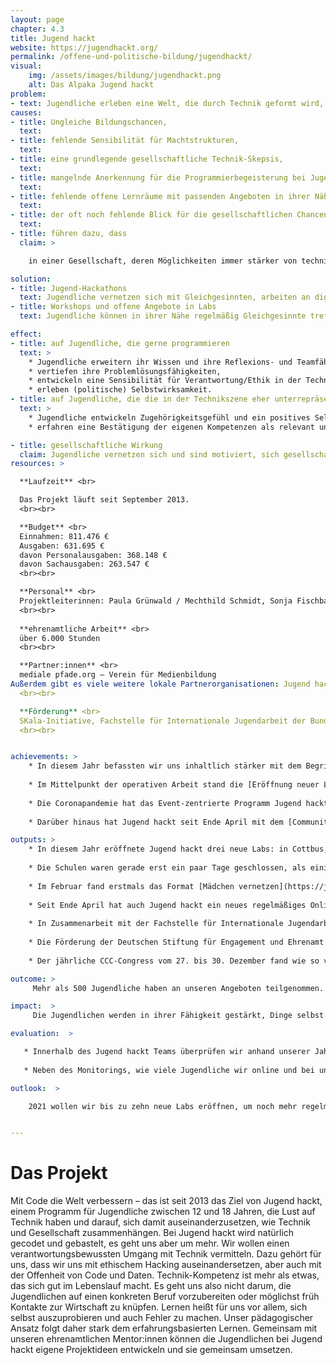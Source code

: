 ```yaml
---
layout: page
chapter: 4.3
title: Jugend hackt
website: https://jugendhackt.org/
permalink: /offene-und-politische-bildung/jugendhackt/
visual:
    img: /assets/images/bildung/jugendhackt.png
    alt: Das Alpaka Jugend hackt
problem:
- text: Jugendliche erleben eine Welt, die durch Technik geformt wird, die nur von einem kleinen Teil der Gesellschaft gemacht wird.
causes:
- title: Ungleiche Bildungschancen,
  text:
- title: fehlende Sensibilität für Machtstrukturen,
  text:
- title: eine grundlegende gesellschaftliche Technik-Skepsis,
  text:
- title: mangelnde Anerkennung für die Programmierbegeisterung bei Jugendlichen,
  text:
- title: fehlende offene Lernräume mit passenden Angeboten in ihrer Nähe sowie
  text:
- title: der oft noch fehlende Blick für die gesellschaftlichen Chancen der Digitalisierung
  text:
- title: führen dazu, dass
  claim: >

    in einer Gesellschaft, deren Möglichkeiten immer stärker von technischen Systemen geformt wird, ein Ungleichgewicht zugunsten der nicht repräsentativen Gruppe herrscht, die diese Systeme entwirft und produziert.

solution:
- title: Jugend-Hackathons
  text: Jugendliche vernetzen sich mit Gleichgesinnten, arbeiten an digitalen Projekten und setzen sich gleichzeitig mit deren gesellschaftlichen und ethischen Implikationen auseinander.
- title: Workshops und offene Angebote in Labs
  text: Jugendliche können in ihrer Nähe regelmäßig Gleichgesinnte treffen, neue Fähigkeiten erlernen und ausprobieren und gemeinsam an eigenen Projekten arbeiten.

effect:
- title: auf Jugendliche, die gerne programmieren
  text: >
    * Jugendliche erweitern ihr Wissen und ihre Reflexions- und Teamfähigkeit, 
    * vertiefen ihre Problemlösungsfähigkeiten,
    * entwickeln eine Sensibilität für Verantwortung/Ethik in der Technik und
    * erleben (politische) Selbstwirksamkeit.
- title: auf Jugendliche, die die in der Technikszene eher unterrepräsentiert sind
  text: >
    * Jugendliche entwickeln Zugehörigkeitsgefühl und ein positives Selbstbild,
    * erfahren eine Bestätigung der eigenen Kompetenzen als relevant und erleben ein Umfeld, das sie gleichberechtigt akzeptiert.

- title: gesellschaftliche Wirkung
  claim: Jugendliche vernetzen sich und sind motiviert, sich gesellschaftlich zu engagieren. Es entsteht mehr Beteiligung in Form von digitalem Ehrenamt sowie eine breitere Reflexion über ethische Fragen der Digitalisierung.
resources: >

  **Laufzeit** <br>

  Das Projekt läuft seit September 2013.
  <br><br>

  **Budget** <br>
  Einnahmen: 811.476 €
  Ausgaben: 631.695 €
  davon Personalausgaben: 368.148 €
  davon Sachausgaben: 263.547 €
  <br><br>

  **Personal** <br>
  Projektleiterinnen: Paula Grünwald / Mechthild Schmidt, Sonja Fischbauer | Projektmanagerin: Saadya Windauer / Nina Schröter | Community Manager: Philip Steffan | Lab-Koordinator:innen: Eva Holzheimer / Simon Willmann, Tomas Novy | studentische Mitarbeiter:innen:  Cin Pietschmann, Leonard Wolf | Bundesfreiwilligendienstleistender: Jakob Schiek
  <br><br>
 
  **ehrenamtliche Arbeit** <br>
  über 6.000 Stunden
  <br><br>

  **Partner:innen** <br>
  mediale pfade.org – Verein für Medienbildung
Außerdem gibt es viele weitere lokale Partnerorganisationen: Jugend hackt hat ein großes Netzwerk, mit dem wir gemeinsam vor Ort in verschiedenen Städten das Programm umsetzen.
  <br><br>

  **Förderung** <br>
  SKala-Initiative, Fachstelle für Internationale Jugendarbeit der Bundesrepublik Deutschland, Deutsche Bahn Stiftung, Deutsche Stiftung für Ehrenamt und Engagement, Arnfried und Hannelore Meyer-Stiftung, Goethe-Institut, Sponsorings und Spenden von Unternehmen sowie Spenden von Privatpersonen
  <br><br>


achievements: >
    * In diesem Jahr befassten wir uns inhaltlich stärker mit dem Begriff und den Strukturen von [Identität](https://jugendhackt.org/blog/wir-starten-mit-einem-besonderen-jugend-hackt-ins-jahr-2020/). Wir leben in einer Zeit, in der die eigene Identität stärker denn je von uns selbst interpretiert werden kann – aber auch muss. Binäre Geschlechterkonstruktionen weichen der Erkenntnis, dass dazwischen noch ganz viel Raum für andere Interpretationen ist. 
    
    * Im Mittelpunkt der operativen Arbeit stand die [Eröffnung neuer Labs](https://jugendhackt.org/labs/), um Angebote für Jugendliche zu schaffen. Jugend hackt hat den Winter für zwei Events an neuen Standorten genutzt: Im Februar fand erstmals das Format Mädchen vernetzen statt. Anfang März ist Jugend hackt mit dem ersten Event in München auch endlich in Bayern angekommen.
    
    * Die Coronapandemie hat das Event-zentrierte Programm Jugend hackt sehr stark beschäftigt. Alle vor-Ort-Formate mussten in digitale Formate umgewandelt werden. Dieser Prozess beschäftigte uns durchgängig.
    
    * Darüber hinaus hat Jugend hackt seit Ende April mit dem [Community Talk](https://jugendhackt.org/blog/community-talk-julia-offene-daten/) ein neues regelmäßiges Online-Format. Außerdem beschäftigte sich das Projektteam mit der Stärkung der Rolle der Mentor:innen und der Governance-Struktur des Städte-Netzwerks. Das große Berlin-Event musste leider ausfallen.

outputs: >
    * In diesem Jahr eröffnete Jugend hackt drei neue Labs: in Cottbus, Heilbronn und Heidelberg. Zusammen mit den 2019 gestarteten Pilot-Labs in Fürstenberg und Ulm gibt es damit an fünf deutschen Orten ein regelmäßiges Angebot von Jugend hackt mit Workshops, Vorträgen und offenen Nachmittagen.
    
    * Die Schulen waren gerade erst ein paar Tage geschlossen, als einige Teilnehmer:innen von Jugend hackt in der Online-Community einen Plan aushecken: Der erste Jugend hackt Online-Hackathon. Nur einen Tag später stand das Konzept und ein Ablaufplan. So fand vom 19. bis 22. März der erste und am spontansten organisierte Hackathon der ganzen Jugend hackt-Geschichte statt. An knapp vier Tagen haben 13 Teilnehmer:innen an drei Projektideen gearbeitet und erste Prototypen entwickelt.
    
    * Im Februar fand erstmals das Format [Mädchen vernetzen](https://jugendhackt.org/event-rueckblick/maedchen-vernetzen-2020/) statt. 17 Teilnehmerinnen arbeiteten im Forschungszentrum Jülich - unterstützt vom weiblichen Orga- und Mentorinnen-Team - an fünf Projekten. Anfang März ist Jugend hackt mit dem [ersten Event in München](https://jugendhackt.org/event-rueckblick/muenchen-2020/) auch endlich in Bayern angekommen. Dort beschäftigten sich 41 Teilnehmer:innen vor allem mit Offenen Daten aus Museen und Archiven. Bei Jugend hackt findet weiterhin alles „remote“ anstelle vor Ort statt: Die Jugend hackt Labs haben ihre Workshops in Videokonferenzen verlegt. Statt Events gibt es vom Team aus Berlin seit April regelmäßige Livestreams: Mentor:innen sprechen über ihre Themengebiete und Jugendliche stellen ihre Projekte vor. Im September richtete Jugend hackt zwei Wochenend-Hackathons für Jugendliche aus, organisiert von den Teams in Halle und Hamburg. Darüber hinaus fanden Workshops für [virtuelle Escape-Rooms](https://jugendhackt.org/lab/ulm/), [Coding in Minecraft](https://jugendhackt.org/lab/cottbus/) und [Spieleprogrammierung](https://jugendhackt.org/lab/fuerstenberg/) statt. Insgesamt fanden 7 Hackathons in Deutschland und 1 Hackathon in Österreich statt. In den Labs gab es 52 Workshopangebote. 
    
    * Seit Ende April hat auch Jugend hackt ein neues regelmäßiges Online-Format: Im Community-Talk steht alle drei Wochen eine Person aus der Community mit ihrem Thema im Mittelpunkt, die Themen reichen von Offene Daten im Gesundheitssystem, Informatikstudium, generative Kunst mit Code bis zu Diversity. In diesem Jahr gab es 11 Live Talks. 
    
    * In Zusammenarbeit mit der Fachstelle für Internationale Jugendarbeit der Bundesrepublik Deutschland (IJAB), gefördert vom Bundesfamilienministerium, haben wir am 6. Dezember einen [Ideathon](https://jugendhackt.org/blog/jugendverstarker-ideathon-2/) mit Jugendlichen für das Projekt [Jugendverstärker](https://jugendhackt.org/blog/jugendverstaerker-info-1/) umgesetzt, bei dem es um die Frage ging, inwieweit KI-basierte Tools dabei helfen können, Themen von Jugendlichen zu verstärken, sichtbarer zu machen und in die Gesellschaft zu tragen. 
    
    * Die Förderung der Deutschen Stiftung für Engagement und Ehrenamt ermöglichte uns, [drei Schulungsvideos](https://jugendhackt.org/mentoring/nuetzliche-ressourcen/) für interessierte Mentorinnen und Mentoren zu drehen. Damit können wir unsere Bemühungen intensivieren, neue Mentor:innen für ehrenamtliches Engagement zu gewinnen und bestehende weiter fortzubilden.
    
    * Der jährliche CCC-Congress vom 27. bis 30. Dezember fand wie so vieles dieses Jahr virtuell statt – unter dem Titel rC3. Auch die WikiPaka-WG, seit einigen Jahren Ort und Bühne der Communities von OKF DE, Wikimedia und weiteren Freund:innen der Offenheit, wurde zum Stream und liebevoll virtuell gestaltet und eingerichtet.

outcome: >
     Mehr als 500 Jugendliche haben an unseren Angeboten teilgenommen. Auf den Events haben die Jugendlichen 45 Projekte konzipiert und selbst umgesetzt. Die Lab-Angebote werden gut angenommen, Jugendliche nehmen regelmäßig teil und kommen immer wieder. Wir haben es geschafft, eine dauerhafte Online-Community für Jugendliche aufzubauen, in der lebhaft und angeregt diskutiert wird. Die Jugendlichen erfahren Selbstwirksamkeit und übernehmen aktive Rollen im Programm als Mentor:innen auf Events, als Vortragende und Workshopleiter:innen in den Labs und online, als Co-Organisator:innen eines Remote-Events, als Moderator:in im Community Talk oder indem sie ihre Themen in der Online-Community einbringen.

impact:  >
     Die Jugendlichen werden in ihrer Fähigkeit gestärkt, Dinge selbst zu gestalten und ihr technisches Knowhow mit gesellschaftspolitischem Gestaltungswillen zu verknüpfen. Dabei können sie ihr Selbst- und Weltbild weiterentwickeln und diese neuen Perspektiven in ihren Alltag übertragen. Dies wirkt sich auf ihre Interaktion sowohl mit Gleichaltrigen als auch mit Erwachsenen aus. Langfristig wirken diese Erfahrungen und Erkenntnisse der Politikverdrossenheit entgegen und führen zu einer reflektierteren und gleichzeitig positiveren Diskussion um unsere digitalen Möglichkeiten. Es entstehen Anstöße und Motivation zur Mitgestaltung des eigenen Umfelds und damit letztlich unserer Gesellschaft.

evaluation:  >

   * Innerhalb des Jugend hackt Teams überprüfen wir anhand unserer Jahresziele und Meilensteine quartalsweise das Erreichen der Ziele und justieren gegebenenfalls unsere Abläufe. Hierzu kommen wir einmal im Jahr in unserem Team in einer Klausurtagung zusammen, darüber hinaus führen wir zwei Mal im Jahr Netzwerktreffen mit allen Partnerorganisationen durch. Ergänzend zum Netzwerktreffen haben wir im Jahr 2020 auch eine Umfrage innerhalb des Netzwerks durchgeführt, um die Ziele und die gemeinsame Zusammenarbeit zu evaluieren.
   
   * Neben des Monitorings, wie viele Jugendliche wir online und bei unseren Veranstaltungen erreichen, führen wir regelmäßig Gespräche mit den Jugendlichen, um zu überprüfen, welche Bedarfe und Verbesserungsvorschläge unsere Zielgruppe hat. Zusätzlich zu den persönlichen Gesprächen haben wir zum Jahresende eine Kurzumfrage durchgeführt, um die Zufriedenheit der Jugendlichen und der Mentor:innen mit dem Programm zu überprüfen. Aus der Umfrage und aus den Gesprächen lässt sich eine grundsätzlich hohe Zufriedenheit ablesen. Verbesserungsbedarfe werden vor allem bei Schulungen für schwierige Mentoring-Situationen gesehen. 

outlook:  >

    2021 wollen wir bis zu zehn neue Labs eröffnen, um noch mehr regelmäßige Angebote schaffen zu können. Für die Inhalte wollen wir eine Plattform für Open Educational Resources einrichten. Wir werden unsere Online-Angebote fortsetzen, solange es pandemiebedingt nötig ist, danach Events und Labs wieder vor Ort, ergänzt um neu entstandene Online-Formate und -Orte. Wir wollen eine eigene Anti-Bias-Strategie erarbeiten und veröffentlichen.


---
```



# Das Projekt

Mit Code die Welt verbessern – das ist seit 2013 das Ziel von Jugend hackt, einem Programm für Jugendliche zwischen 12 und 18 Jahren, die Lust auf Technik haben und darauf, sich damit auseinanderzusetzen, wie Technik und Gesellschaft zusammenhängen. Bei Jugend hackt wird natürlich gecodet und gebastelt, es geht uns aber um mehr.  Wir wollen einen verantwortungsbewussten Umgang mit Technik vermitteln. Dazu gehört für uns, dass wir uns mit ethischem Hacking auseinandersetzen, aber auch mit der Offenheit von Code und Daten. Technik-Kompetenz ist mehr als etwas, das sich gut im Lebenslauf macht. Es geht uns also nicht darum, die Jugendlichen auf einen konkreten Beruf vorzubereiten oder möglichst früh Kontakte zur Wirtschaft zu knüpfen. Lernen heißt für uns vor allem, sich selbst auszuprobieren und auch Fehler zu machen. Unser pädagogischer Ansatz folgt daher stark dem erfahrungsbasierten Lernen. Gemeinsam mit unseren ehrenamtlichen Mentor:innen können die Jugendlichen bei Jugend hackt eigene Projektideen entwickeln und sie gemeinsam umsetzen.
